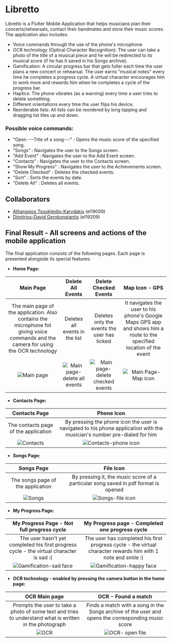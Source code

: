 # Libretto

Libretto is a Flutter Mobile Application that helps musicians plan their concerts/rehearsals, contact their bandmates and store their music scores. The application also includes:  
- Voice commands through the use of the phone's microphone
- OCR technology (Optical Character Recognition): The user can take a photo of the title of a musical piece and he will be redirected to its musical score (if he has it saved in his Songs archive).
- Gamification: A circular progress bar that gets fuller each time the user plans a new concert or rehearsal. The user earns "musical notes" every time he completes a progress cycle. A virtual character encourages him to work more and rewards him when he completes a cycle of the progress bar.  
- Haptics: The phone vibrates (as a warning) every time a user tries to delete something.
- Different orientations every time the user flips his device.
- Reorderable lists: All lists can be reordered by long tapping and dragging list tiles up and down.  

### Possible voice commands: 

- "Open ---Title of a song---" : Opens the music score of the specified song.
- "Songs" : Navigates the user to the Songs screen.
- "Add Event" : Navigates the user to the Add Event screen.
- "Contacts" : Navigates the user to the Contacts screen.
- "Show My Progress" : Navigates the user to the Achievements screen.
- "Delete Checked" : Deletes the checked events.
- "Sort" : Sorts the events by date.
- "Delete All" : Deletes all events.  

## Collaborators  
- [Athanasios Tsoukleidis-Karydakis](https://github.com/ThanosTsoukleidis-Karydakis)  (el19009)
- [Dimitrios-David Gerokonstantis](https://github.com/DimitrisDavidGerokonstantis)  (el19209)

## Final Result - All screens and actions of the mobile application  
The final application consists of the following pages. Each page is presented alongside its special features:  

- **Home Page:**

Main Page             |  Delete All Events |  Delete Checked Events |  Map Icon - GPS
:-------------------------:|:-------------------------:|:-------------------------:|:-------------------------:
The main page of the application. Also contains the microphone fot giving voice commands and the camera for using the OCR technology | Deletes all events in the list | Deletes only the events the user has ticked | It navigates the user to his phone's Google Maps GPS app and shows him a route to the specified location of the event
![Main page](https://github.com/ThanosTsoukleidis-Karydakis/Libretto-MobileApp/assets/106911775/cdc5c952-d2b1-421d-81bb-1c07645051a1)  |  ![Main page-delete all events](https://github.com/ThanosTsoukleidis-Karydakis/Libretto-MobileApp/assets/106911775/d084826d-8aa9-40f2-9b0e-53d0296f7cfd) | ![Main page-delete checked events](https://github.com/ThanosTsoukleidis-Karydakis/Libretto-MobileApp/assets/106911775/f3217154-79c9-4c33-8698-61c0dd6bbbe9) | ![Main Page-Map icon](https://github.com/ThanosTsoukleidis-Karydakis/Libretto-MobileApp/assets/106911775/d2bdc30a-b331-4c04-9c52-4b7bc37c96c0)

- **Contacts Page:**

Contacts Page             |  Phone Icon 
:-------------------------:|:-------------------------:
The contacts page of the application | By pressing the phone icon the user is navigated to his phone application with the musician's number pre-dialed for him
![Contacts](https://github.com/ThanosTsoukleidis-Karydakis/Libretto-MobileApp/assets/106911775/5c3ebf5d-5053-4098-a090-998f022d1ed8) | ![Contacts-phone icon](https://github.com/ThanosTsoukleidis-Karydakis/Libretto-MobileApp/assets/106911775/841a5000-90da-4a2b-a8af-5bb4fe502fea)

- **Songs Page:**

Songs Page             |  File Icon 
:-------------------------:|:-------------------------:
The songs page of the application | By pressing it, the music score of a particular song saved in pdf format is opened
![Songs](https://github.com/ThanosTsoukleidis-Karydakis/Libretto-MobileApp/assets/106911775/5aca8769-4585-4645-97d8-ce4dad84d296) | ![Songs-file icon](https://github.com/ThanosTsoukleidis-Karydakis/Libretto-MobileApp/assets/106911775/0a675c59-deab-4384-a1bf-7d885b4b0865)

- **My Progress Page:**

My Progress Page - Not full progress cycle             |  My Progress page - Completed one progress cycle
:-------------------------:|:-------------------------:
The user hasn't yet completed his first progress cycle - the virtual character is sad :( | The user has completed his first progress cycle - the virtual character rewards him with 1 note and smile :)
![Gamification-sad face](https://github.com/ThanosTsoukleidis-Karydakis/Libretto-MobileApp/assets/106911775/665c6138-af85-4e04-927d-27e3abb87034) | ![Gamification-happy face](https://github.com/ThanosTsoukleidis-Karydakis/Libretto-MobileApp/assets/106911775/7ed7a31a-0fc4-41f7-b763-93f644b981a6)

- **OCR technology - enabled by pressing the camera button in the home page:**

OCR Main page            |  OCR - Found a match
:-------------------------:|:-------------------------:
Prompts the user to take a photo of some text and tries to understand what is written in the photograph | Finds a match with a song in the Songs archive of the user and opens the corresponding music score
![OCR](https://github.com/ThanosTsoukleidis-Karydakis/Libretto-MobileApp/assets/106911775/667f8117-e708-4556-8da2-0fae2ab44815) | ![OCR- open file](https://github.com/ThanosTsoukleidis-Karydakis/Libretto-MobileApp/assets/106911775/a4e5bed0-62d6-4c1e-ae75-60bd78a46b06)
